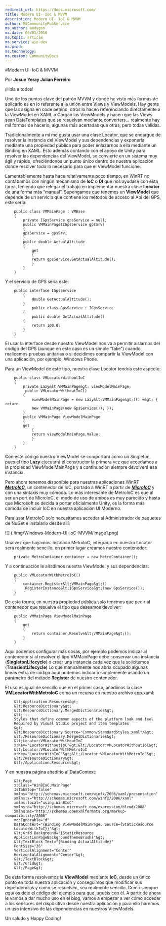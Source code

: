 ```yaml
---
redirect_url: https://docs.microsoft.com/
title: Modern UI- IoC & MVVM
description: Modern UI- IoC & MVVM
author: MSCommunityPubService
ms.author: andygon
ms.date: 06/01/2016
ms.topic: article
ms.service: win-dev
ms.prod: 
ms.technology:
ms.custom: CommunityDocs
---
```


#Modern UI: IoC & MVVM

Por **Josue Yeray Julian Ferreiro**


¡Hola a todos!

Uno de los puntos clave del patrón MVVM y donde he visto más formas de
aplicarlo es en lo referente a la unión entre Views y ViewModels. Hay
gente que las asigna en code behind, otros lo hacen referenciando
directamente a la ViewModel en XAML o Cargan las ViewModels y hacen que
las Views sean DataTemplates que se resuelvan mediante converters…
realmente hay mil formas de hacerlo, algunas más acertadas que otras,
pero todas válidas.

Tradicionalmente a mí me gusta usar una clase Locator, que se encargue
de resolver la instancia del ViewModel y sus dependencias y exponerla
mediante una propiedad pública para poder enlazarnos a ella mediante un
Binding en XAML. Esto además contando con el apoyo de Unity para
resolver las dependencias del ViewModel, se convierte en un sistema muy
ágil y rápido, ofreciéndonos un punto único dentro de nuestra aplicación
donde resolver todo lo necesario para que el ViewModel funcione.

Lamentablemente hasta hace relativamente poco tiempo, en WinRT no
contábamos con ningún mecanismo de **IoC** o **DI** que nos ayudase con
esta tarea, teniendo que relegar el trabajo en implementar nuestra clase
**Locator** de una forma más “manual”. Supongamos que tenemos un
**ViewModel** que depende de un servicio que contiene los métodos de
acceso al Api del GPS, este sería:

```
    public class VMMainPage : VMBase
    {
        private IGpsService gpsService = null;
        public VMMainPage(IGpsService gpsSrv)
        {
        gpsService = gpsSrv;
        }
        public double ActualAltitude
        {
            get
            {
            return gpsService.GetActualAltitude();
            }
        }
    }
```
Y el servicio de GPS sería este:

```
    public interface IGpsService
        {
            double GetActualAltitude();
        }
            public class GpsService : IGpsService
        {
            public double GetActualAltitude()
        {
            return 100.0;
        }
    }
```

El usar la interface desde nuestro ViewModel nos va a permitir aislarnos
del código del GPS (aunque en este caso es un simple “fake”) cuando
realicemos pruebas unitarias o si decidimos compartir la ViewModel con
una aplicación, por ejemplo, Windows Phone.

Para un ViewModel de este tipo, nuestra clase Locator tendría este
aspecto:

```
    public class VMLocatorWithoutIoC
    {
        private Lazy&lt;VMMainPage&gt; viewModelMainPage;
         public VMLocatorWithoutIoC()
        {
            viewModelMainPage = new Lazy&lt;VMMainPage&gt;(() =&gt; { return
            new VMMainPage(new GpsService()); });
        }
        public VMMainPage ViewModelMainPage
        {
        get
            {
            return viewModelMainPage.Value;
            }
        }
    }
```

Con este código nuestro ViewModel se comportará como un Singleton, pues
el tipo **Lazy** ejecutará el constructor la primera vez que accedamos a
la propiedad ViewModelMainPage y a continuación siempre devolverá esa
instancia.

Pero ahora tenemos disponible para nuestras aplicaciones WinRT
[***MetroIoC***](http://metroioc.codeplex.com/), un contenedor de IoC,
portado a WinRT a partir de
[***MicroIoC***](http://microioc.codeplex.com/) y con una sintaxis muy
cómoda. Lo más interesante de MetroIoC es que al ser un port de
MicroIoC, el modo de uso de ambos es muy parecido y hasta que Microsoft
se decida a portar oficialmente Unity, es la forma más comoda de incluir
IoC en nuestra aplicación UI Moderno.

Para usar MetroIoC solo necesitamos acceder al Administrador de paquetes
de NuGet e instalarlo desde allí:

![] (./img/Windows-Modern-UI-IoC-MVVM/image1.png)

Una vez que hayamos instalado MetroIoC, integrarlo en nuestro Locator
será realmente sencillo, en primer lugar creamos nuestro contenedor:
```
    private MetroContainer container = new MetroContainer();
```
Y a continuación le añadimos nuestra ViewModel y sus dependencias:

```
    public VMLocatorWithMetroIoC()
    {
        container.Register&lt;VMMainPage&gt;()
        .RegisterInstance&lt;IGpsService&gt;(new GpsService());
    }
```

De esta forma, en nuestra propiedad pública solo tenemos que pedir al
contenedor que resuelva el tipo que deseamos devolver:


```
    public VMMainPage ViewModelMainPage
    {
        get
        {
            return container.Resolve&lt;VMMainPage&gt;();
        }
    }
```

Aquí podemos configurar más cosas, por ejemplo podemos indicar al
contenedor si al resolver el tipo VMMainPage debe conservar una
instancia (**SingletonLifecycle**) o crear una instancia cada vez que la
solicitemos (**TransientLifecycle**) Lo que manualmente nos abría
ocupado algunas líneas extra de código aquí podemos indicarlo
simplemente usando un parámetro del método **Register** de nuestro
contenedor.

El uso es igual de sencillo que en el primer caso, añadimos la clase
**VMLocatorWithMetroIoC** como un recurso en nuestro archivo app.xaml:

```
    &lt;Application.Resources&gt;
    &lt;ResourceDictionary&gt;
    &lt;ResourceDictionary.MergedDictionaries&gt;
    &lt;!--
    Styles that define common aspects of the platform look and feel
    Required by Visual Studio project and item templates
    &gt;
    &lt;ResourceDictionary Source="Common/StandardStyles.xaml"/&gt;
    &lt;/ResourceDictionary.MergedDictionaries&gt;
    &lt;Locator:VMLocatorWithoutIoC
    x:Key="LocatorWithoutIoC"&gt;&lt;/Locator:VMLocatorWithoutIoC&gt;
    &lt;Locator:VMLocatorWithMetroIoC
    x:Key="LocatorWithIoC"&gt;&lt;/Locator:VMLocatorWithMetroIoC&gt;
    &lt;/ResourceDictionary&gt;
    &lt;/Application.Resources&gt;
```

Y en nuestra página añadirlo al DataContext:

```
    &lt;Page
    x:Class="Win8IoC.MainPage"
    IsTabStop="false"
    xmlns="http://schemas.microsoft.com/winfx/2006/xaml/presentation"
    xmlns:x="http://schemas.microsoft.com/winfx/2006/xaml"
    xmlns:local="using:Win8IoC"
    xmlns:d="http://schemas.microsoft.com/expression/blend/2008"
    xmlns:mc="http://schemas.openxmlformats.org/markup-compatibility/2006"
    mc:Ignorable="d"
    DataContext="{Binding ViewModelMainPage, Source={StaticResource
    LocatorWithIoC}}"&gt;
    &lt;Grid Background="{StaticResource
    ApplicationPageBackgroundThemeBrush}"&gt;
    &lt;TextBlock Text="{Binding ActualAltitude}"
    FontSize="36"
    VerticalAlignment="Center"
    HorizontalAlignment="Center"&gt;
    &lt;/TextBlock&gt;
    &lt;/Grid&gt;
    &lt;/Page&gt;
```

De esta forma resolvemos la **ViewModel** mediante **IoC**, desde un
único punto en toda nuestra aplicación y conseguimos que modificar sus
dependencias y como se resuelven, sea realmente sencillo. Como siempre
[*aquí*](https://skydrive.live.com/redir?resid=FD100135B82F3364!665) os
dejo el código del ejemplo para que juguéis con él. A partir de ahora le
vamos a dar mucho uso en el blog, vamos a empezar a ver cómo acceder a
los sensores del dispositivo desde nuestra aplicación y para ello
haremos un uso intensivo de las dependencias en nuestros ViewModels.

Un saludo y Happy Coding!




